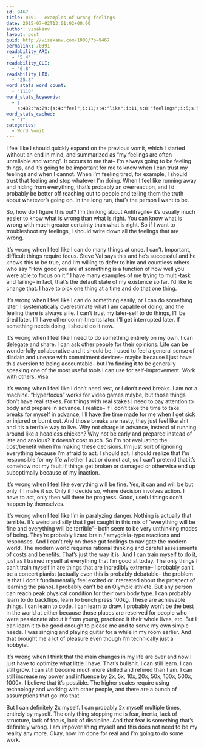 ```yaml
---
id: 9467
title: 0391 – examples of wrong feelings
date: 2015-07-02T13:01:02+00:00
author: visakanv
layout: post
guid: http://visakanv.com/1000/?p=9467
permalink: /0391
readability_ARI:
  - "5.4"
readability_CLI:
  - "6.8"
readability_LIX:
  - "25.8"
word_stats_word_count:
  - "1110"
word_stats_keywords:
  - |
    s:482:"a:29:{s:4:"feel";i:11;s:4:"like";i:11;s:8:"feelings";i:5;s:5:"wrong";i:12;s:5:"going";i:4;s:7:"feeling";i:4;s:6:"things";i:11;s:4:"know";i:3;s:5:"trust";i:3;s:8:"probably";i:9;s:6:"people";i:4;s:5:"can't";i:7;s:5:"focus";i:3;s:4:"good";i:4;s:5:"thing";i:3;s:4:"time";i:3;s:5:"later";i:5;s:4:"i'll";i:4;s:4:"need";i:5;s:4:"life";i:3;s:7:"because";i:4;s:4:"just";i:7;s:6:"breaks";i:3;s:4:"real";i:3;s:7:"advance";i:3;s:8:"terrible";i:3;s:5:"world";i:3;s:5:"learn";i:6;s:4:"lack";i:3;}";
word_stats_cached:
  - "1"
categories:
  - Word Vomit
---
```

I feel like I should quickly expand on the previous vomit, which I started without an end in mind, and summarized as &#8220;my feelings are often unreliable and wrong&#8221;. It occurs to me that– I&#8217;m always going to be feeling things, and it&#8217;s going to be important for me to know when I can trust my feelings and when I cannot. When I&#8217;m feeling tired, for example, I should trust that feeling and stop whatever I&#8217;m doing. When I feel like running away and hiding from everything, that&#8217;s probably an overreaction, and I&#8217;d probably be better off reaching out to people and telling them the truth about whatever&#8217;s going on. In the long run, that&#8217;s the person I want to be.

So, how do I figure this out? I&#8217;m thinking about Antifragile– it&#8217;s usually much easier to know what is wrong than what is right. You can know what is wrong with much greater certainty than what is right. So if I want to troubleshoot my feelings, I should write down all the feelings that are wrong.

It&#8217;s wrong when I feel like I can do many things at once. I can&#8217;t. Important, difficult things require focus. Steve Vai says this and he&#8217;s successful and he knows this to be true, and I&#8217;m willing to defer to him and countless others who say &#8220;How good you are at something is a function of how well you were able to focus on it.&#8221; I have many examples of me trying to multi-task and failing– in fact, that&#8217;s the default state of my existence so far. I&#8217;d like to change that. I have to pick one thing at a time and do that one thing.

It&#8217;s wrong when I feel like I can do something easily, or I can do something later. I systematically overestimate what I am capable of doing, and the feeling there is always a lie. I can&#8217;t trust my later-self to do things, I&#8217;ll be tired later. I&#8217;ll have other commitments later. I&#8217;ll get interrupted later. If something needs doing, I should do it now.

It&#8217;s wrong when I feel like I need to do something entirely on my own. I can delegate and share. I can ask other people for their opinions. Life can be wonderfully collaborative and it should be. I used to feel a general sense of disdain and unease with commitment devices– maybe because I just have this aversion to being accountable– but I&#8217;m finding it to be generally speaking one of the most useful tools I can use for self-improvement. Work with others, Visa.

It&#8217;s wrong when I feel like I don&#8217;t need rest, or I don&#8217;t need breaks. I am not a machine. &#8220;Hyperfocus&#8221; works for video games maybe, but those things don&#8217;t have real stakes. For things with real stakes I need to pay attention to body and prepare in advance. I realize– if I don&#8217;t take the time to take breaks for myself in advance, I&#8217;ll have the time made for me when I get sick or injured or burnt out. And those breaks are nasty, they just feel like shit and it&#8217;s a terrible way to live. Why not charge in advance, instead of running around like a headless chicken? Why not be early and prepared instead of late and anxious? It doesn&#8217;t cost much. So I&#8217;m not evaluating the cost/benefit when I&#8217;m making these decisions. I&#8217;m just sort of ignoring everything because I&#8217;m afraid to act. I should act. I should realize that I&#8217;m responsible for my life whether I act or do not act, so I can&#8217;t pretend that it&#8217;s somehow not my fault if things get broken or damaged or otherwise end up suboptimally because of my inaction.

It&#8217;s wrong when I feel like everything will be fine. Yes, it can and will be but only if I make it so. Only if I decide so, where decision involves action. I have to act, only then will there be progress. Good, useful things don&#8217;t happen by themselves.

It&#8217;s wrong when I feel like I&#8217;m in paralyzing danger. Nothing is actually that terrible. It&#8217;s weird and silly that I get caught in this mix of &#8220;everything will be fine and everything will be terrible&#8221;– both seem to be very unthinking modes of being. They&#8217;re probably lizard brain / amygdala-type reactions and responses. And I can&#8217;t rely on those gut feelings to navigate the modern world. The modern world requires rational thinking and careful assessments of costs and benefits. That&#8217;s just the way it is. And I can train myself to do it, just as I trained myself at everything that I&#8217;m good at today. The only things I can&#8217;t train myself in are things that are incredibly extreme– I probably can&#8217;t be a concert pianist (actually even this is probably debatable– the problem is that I don&#8217;t fundamentally feel excited or interested about the prospect of learning the piano). I probably can&#8217;t be an Olympic athlete. But any person can reach peak physical condition for their own body type. I can probably learn to do backflips, learn to bench press 100kg. These are achievable things. I can learn to code. I can learn to draw. I probably won&#8217;t be the best in the world at either because those places are reserved for people who were passionate about it from young, practiced it their whole lives, etc. But I can learn it to be good enough to please me and to serve my own simple needs. I was singing and playing guitar for a while in my room earlier. And that brought me a lot of pleasure even though I&#8217;m technically just a hobbyist.

It&#8217;s wrong when I think that the main changes in my life are over and now I just have to optimize what little I have. That&#8217;s bullshit. I can still learn. I can still grow. I can still become much more skilled and refined than I am. I can still increase my power and influence by 2x, 5x, 10x, 20x, 50x, 100x, 500x, 1000x. I believe that it&#8217;s possible. The higher scales require using technology and working with other people, and there are a bunch of assumptions that go into that.

But I can definitely 2x myself. I can probably 2x myself multiple times, entirely by myself. The only thing stopping me is fear, inertia, lack of structure, lack of focus, lack of discipline. And that fear is something that&#8217;s definitely wrong. I am impoverishing myself and this does not need to be my reality any more. Okay, now I&#8217;m done for real and I&#8217;m going to do some work.